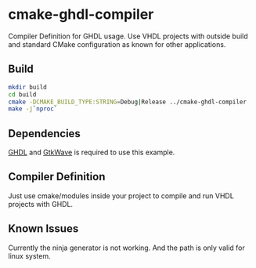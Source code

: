# cmake-ghdl-compiler
Compiler Definition for GHDL usage. Use VHDL projects with outside build and standard CMake configuration as known for other applications.

## Build
```bash
mkdir build
cd build
cmake -DCMAKE_BUILD_TYPE:STRING=Debug|Release ../cmake-ghdl-compiler
make -j`nproc`
```

## Dependencies
[GHDL](https://github.com/ghdl/ghdl) and [GtkWave](https://github.com/gtkwave/gtkwave) is required to use this example.


## Compiler Definition
Just use cmake/modules inside your project to compile and run VHDL projects with GHDL.

## Known Issues
Currently the ninja generator is not working. And the path is only valid for linux system.

